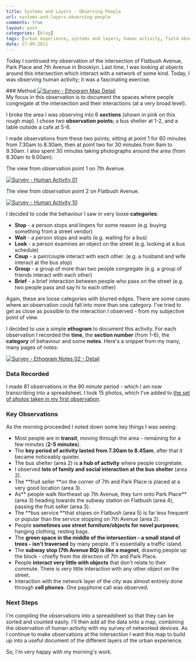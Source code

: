 ```yaml
---
title: Systems and Layers - Observing People
url: systems-and-layers-observing-people
comments: true
layout: post
categories: [blog]
tags: [urban experience, systems and layers, human activity, field observation]
date: 27-09-2011
---
```

<p class="intro">Today I continued my observation of the intersection of Flatbush Avenue, Park Place and 7th Avenue in Brooklyn. Last time, I was looking at objects around this intersection which interact with a network of some kind. Today, I was observing human activity; it was a fascinating exercise. </p>
### Method
<a href="http://www.flickr.com/photos/paulmmay/6189313084/" title="Survey - Ethogram Map Detail by paulmmay, on Flickr"><img src="http://farm7.static.flickr.com/6020/6189313084_a67c1903ab_z.jpg" class="photo" alt="Survey - Ethogram Map Detail"></a><br />
My focus in this observation is to document the spaces where people congregate at the intersection and their interactions (at a very broad level). 

I broke the area I was observing into 6 **sections** (shown in pink on this rough map). I chose two **observation points**; a bus shelter at 1-2, and a table outside a cafe at 5-6. 

I made observations from these two points; sitting at point 1 for 60 minutes from 7.30am to 8.30am, then at point two for 30 minutes from 9am to 9.30am. I also spent 30 minutes taking photographs around the area (from 8.30am to 9.00am). 

The view from observation point 1 on 7th Avenue. 

<a href="http://www.flickr.com/photos/paulmmay/6188627535/" title="Survey - Human Activity 01 by paulmmay, on Flickr"><img src="http://farm7.static.flickr.com/6162/6188627535_68c182df56_z.jpg" class="photo" alt="Survey - Human Activity 01"></a>

The view from observation point 2 on Flatbush Avenue.

<a href="http://www.flickr.com/photos/paulmmay/6189155132/" title="Survey - Human Activity 10 by paulmmay, on Flickr"><img src="http://farm7.static.flickr.com/6030/6189155132_353d7f806e_z.jpg" class="photo" alt="Survey - Human Activity 10"></a>

I decided to code the behaviour I saw in very loose **categories**:


* **Stop** - a person stops and lingers for some reason (e.g. buying something from a street vendor)
* **Wait** - a person stops and waits (e.g. waiting for a bus)
* **Look** - a person examines an object on the street (e.g. looking at a bus schedule)
* **Coup** - a pair/couple interact with each other. (e.g. a husband and wife interact at the bus stop) 
* **Group** - a group of more than two people congregate (e.g. a group of friends interact with each other)
* **Brief** - a brief interaction between people who pass on the street (e.g. two people pass and say hi to each other)


Again, these are loose categories with blurred edges. There are some cases where an observation could fall into more than one category. I've tried to get as close as possible to the interaction I observed - from my subjective point of view.

I decided to use a simple **ethogram** to document this activity. For each observation I recorded the **time**, the **section number** (from 1-6), the **category** of behaviour and some **notes**. Here's a snippet from my many, many pages of notes:

<a href="http://www.flickr.com/photos/paulmmay/6188908717/" title="Survey - Ethogram Notes 02 - Detail by paulmmay, on Flickr"><img src="http://farm7.static.flickr.com/6163/6188908717_25f42088ac_z.jpg" class="photo" alt="Survey - Ethogram Notes 02 - Detail"></a>

### Data Recorded
I made 81 observations in the 90 minute period - which I am now transcribing into a spreadsheet. I took 15 photos, which I've added to <a href="http://www.flickr.com/photos/paulmmay/sets/72157627749963308/with/6189155132/" title="the set of photos taken in my first observation">the set of photos taken in my first observation</a>. 

### Key Observations
As the morning proceeded I noted down some key things I was seeing:


* Most people are in **transit**, moving through the area - remaining for a few minutes (**2-5 minutes**). 
* The **key period of activity lasted from 7.30am to 8.45am**, after that it became noticeably quieter.
* The bus shelter (area 2) is **a hub of activity** where people congretate.
* I observed **lots of family and social interaction at the bus shelter** (area 2).
* The **fruit seller **on the corner of 7th and Park Place is placed at a very good location (area 3).
* As** people walk Northeast up 7th Avenue, they turn onto Park Place** (area 3) heading towards the subway station on Flatbush (area 4), passing the fruit seller (area 3).
* The **bus service **that stopes on Flatbush (area 5) is far less frequent or popular than the service stopping on 7th Avenue (area 2).
* People **sometimes use street furniture/objects for novel purposes**; hanging clothing, resting bags.
* The **green space in the middle of the intersection - a small stand of trees - isn't traversed** by many people. It's essentially a traffic island.
* The **subway stop (7th Avenue BQ) is like a magnet**, drawing people up the block - chiefly from the direction of 7th and Park Place.
* People **interact very little with objects** that don't relate to their commute. There is very little interaction with any other object on the street.
* Interaction with the network layer of the city was almost entirely done through **cell phones**. One payphone call was observed.


### Next Steps
I'm compiling the observations into a spreadsheet so that they can be sorted and counted easily. I'll then add all the data onto a map, combining the observation of human activity with my survey of networked devices. As I continue to make observations at the intersection I want this map to build up into a useful document of the different layers of the urban experience.&nbsp; 

So, I'm very happy with my morning's work. 



